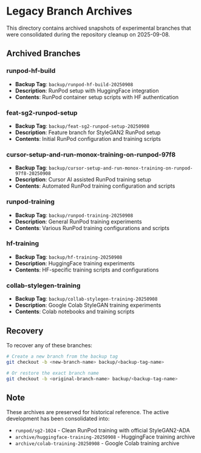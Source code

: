 # Legacy Branch Archives

This directory contains archived snapshots of experimental branches that were consolidated during the repository cleanup on 2025-09-08.

## Archived Branches

### runpod-hf-build
- **Backup Tag**: `backup/runpod-hf-build-20250908`
- **Description**: RunPod setup with HuggingFace integration
- **Contents**: RunPod container setup scripts with HF authentication

### feat-sg2-runpod-setup
- **Backup Tag**: `backup/feat-sg2-runpod-setup-20250908`
- **Description**: Feature branch for StyleGAN2 RunPod setup
- **Contents**: Initial RunPod configuration and training scripts

### cursor-setup-and-run-monox-training-on-runpod-97f8
- **Backup Tag**: `backup/cursor-setup-and-run-monox-training-on-runpod-97f8-20250908`
- **Description**: Cursor AI assisted RunPod training setup
- **Contents**: Automated RunPod training configuration and scripts

### runpod-training
- **Backup Tag**: `backup/runpod-training-20250908`
- **Description**: General RunPod training experiments
- **Contents**: Various RunPod training configurations and scripts

### hf-training
- **Backup Tag**: `backup/hf-training-20250908`
- **Description**: HuggingFace training experiments
- **Contents**: HF-specific training scripts and configurations

### collab-stylegen-training
- **Backup Tag**: `backup/collab-stylegen-training-20250908`
- **Description**: Google Colab StyleGAN training experiments
- **Contents**: Colab notebooks and training scripts

## Recovery

To recover any of these branches:

```bash
# Create a new branch from the backup tag
git checkout -b <new-branch-name> backup/<backup-tag-name>

# Or restore the exact branch name
git checkout -b <original-branch-name> backup/<backup-tag-name>
```

## Note

These archives are preserved for historical reference. The active development has been consolidated into:
- `runpod/sg2-1024` - Clean RunPod training with official StyleGAN2-ADA
- `archive/huggingface-training-20250908` - HuggingFace training archive
- `archive/colab-training-20250908` - Google Colab training archive